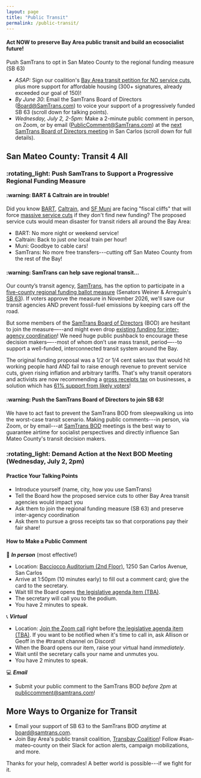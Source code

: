 ```yaml
---
layout: page
title: "Public Transit"
permalink: /public-transit/
---
```


<h4>Act NOW to preserve Bay Area public transit and build an ecosocialist future!</h4>

Push SamTrans to opt in San Mateo County to the regional funding measure (SB 63)
* *ASAP:* Sign our coalition's [Bay Area transit petition for NO service cuts](https://actionnetwork.org/letters/build-more-housing-and-prevent-dire-transit-service-cuts/), plus more support for affordable housing (300+ signatures, already exceeded our goal of 150)!
* *By June 30*: Email the SamTrans Board of Directors ([Board@SamTrans.com](mailto:Board@SamTrans.com)) to voice your support of a progressively funded SB 63 (scroll down for talking points).
* *Wednesday, July 2, 2-5pm:* Make a 2-minute public comment in person, on Zoom, or by email ([PublicComment@SamTrans.com](mailto:publiccomment@samtrans.com)) at the [next SamTrans Board of Directors meeting](https://www.samtrans.com/meetings/2025/07/samtrans-board-directors) in San Carlos (scroll down for full details).

<h2>San Mateo County: Transit 4 All</h2>

<h3>:rotating_light: Push SamTrans to Support a Progressive Regional Funding Measure</h3>

<h4>:warning: BART & Caltrain are in trouble!</h4>

Did you know [BART](https://www.bart.gov/about/financials/crisis), [Caltrain](https://www.caltrain.com/blog/2023/04/financial-future-caltrain), and [SF Muni](https://www.sfmta.com/project-updates/sfmtas-financial-crisis) are facing "fiscal cliffs" that will force [massive service cuts](https://twitter.us15.list-manage.com/track/click?u=081245b4dc5f18f3a07fa71e2&id=326a2360be&e=ab29f1143c) if they don't find new funding? The proposed service cuts would mean disaster for transit riders all around the Bay Area:

* BART: No more night or weekend service!
* Caltrain: Back to just _one_ local train per hour!
* Muni: Goodbye to cable cars!
* SamTrans: No more free transfers---cutting off San Mateo County from the rest of the Bay!

<h4>:warning: SamTrans can help save regional transit...</h4>

Our county’s transit agency, [SamTrans](http://samtrans.com/), has the option to participate in a [five-county regional funding ballot measure](https://www.mercurynews.com/2025/06/03/plan-to-raise-500-million-in-annual-sales-taxes-for-beleaguered-bay-area-transit-advances-in-legislature/) (Senators Weiner & Arreguín's [SB 63](https://leginfo.legislature.ca.gov/faces/billTextClient.xhtml?bill_id=202520260SB63)). If voters approve the measure in November 2026, we'll save our transit agencies AND prevent fossil-fuel emissions by keeping cars off the road.

But some members of the [SamTrans Board of Directors](https://www.samtrans.com/about-samtrans/board-directors) (BOD) are hesitant to join the measure—--and might even drop [existing funding for inter-agency coordination](https://mtc.ca.gov/operations/transit-regional-network-management/transit-fare-coordination-integration)! We need huge public pushback to encourage these decision makers—--most of whom don’t use mass transit, period—--to support a well-funded, interconnected transit system around the Bay. 

The original funding proposal was a 1/2 or 1/4 cent sales tax that would hit working people hard AND fail to raise enough revenue to prevent service cuts, given rising inflation and arbitrary tariffs. That's why transit operators and activists are now recommending a [gross receipts tax](https://en.wikipedia.org/wiki/Gross_receipts_tax) on businesses, a solution which has [61% support from likely voters](https://www.politico.com/newsletters/california-playbook-pm/2025/06/02/exclusive-transit-unions-launches-effort-to-rework-2026-bay-area-transit-measure-00380857)!

<h4>:warning: Push the SamTrans Board of Directors to join SB 63!</h4>

We have to act fast to prevent the SamTrans BOD from sleepwalking us into the worst-case transit scenario. Making public comments---in person, via Zoom, or by email---at [SamTrans BOD](https://www.samtrans.com/board-of-directors/meetings) meetings is the best way to guarantee airtime for socialist perspectives and directly influence San Mateo County's transit decision makers.

<h3>:rotating_light: Demand Action at the Next BOD Meeting (Wednesday, July 2, 2pm)</h3>

<h4>Practice Your Talking Points</h4>

*  Introduce yourself (name, city, how you use SamTrans)
*  Tell the Board how the proposed service cuts to other Bay Area transit agencies would impact you
*  Ask them to join the regional funding measure (SB 63) and preserve inter-agency coordination
*  Ask them to pursue a gross receipts tax so that corporations pay their fair share!

<h4>How to Make a Public Comment</h4>

:microphone: ***In person*** (most effective!)

* Location: [Bacciocco Auditorium (2nd Floor)](https://maps.app.goo.gl/e4X3vMBynC1pdUGbA), 1250 San Carlos Avenue, San Carlos
* Arrive at 1:50pm (10 minutes early) to fill out a comment card; give the card to the secretary.
* Wait till the Board opens [the legislative agenda item (TBA)](https://www.samtrans.com/meetings/2025/07/samtrans-board-directors). 
* The secretary will call you to the podium.
* You have 2 minutes to speak.

:telephone_receiver: ***Virtual***

* Location: [Join the Zoom call](https://us02web.zoom.us/j/81001317517?pwd=6LuOhomk1KpISW9X2CbpthZRGreaIA.1) right before [the legislative agenda item (TBA)](https://www.samtrans.com/meetings/2025/07/samtrans-board-directors). If you want to be notified when it's time to call in, ask Allison or Geoff in the #transit channel on Discord! 
* When the Board opens our item, raise your virtual hand *immediately*.
* Wait until the secretary calls your name and unmutes you.
* You have 2 minutes to speak. 

:computer: ***Email***

* Submit your public comment to the SamTrans BOD _before 2pm_ at [publiccomment@samtrans.com](mailto:publiccomment@samtrans.com)!

<h2>More Ways to Organize for Transit</h2>

* Email your support of SB 63 to the SamTrans BOD _anytime_ at [board@samtrans.com](mailto:board@samtrans.com).
* Join Bay Area's public transit coalition, [Transbay Coalition](https://www.transbaycoalition.org/join/)! Follow #san-mateo-county on their Slack for action alerts, campaign mobilizations, and more.

Thanks for your help, comrades! A better world is possible---if we fight for it. 
